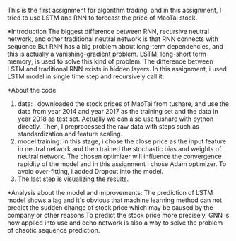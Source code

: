 This is the first assignment for algorithm trading, and in this assignment, I tried to use LSTM and RNN to forecast the price of MaoTai stock.

*Introduction
The biggest difference between RNN, recursive neutral network, and other traditional neutral network is that RNN connects with sequence.But RNN has a big problem about long-term dependencies, and this is actually a vanishing-gradient problem. LSTM, long-short term memory, is used to solve this kind of problem.  The difference between LSTM and traditional RNN exists in hidden layers.
In this assignment, i used LSTM model in single time step and recursively call it.

*About the code
1. data: i downloaded the stock prices of MaoTai from tushare, and use the data from year 2014 and year 2017 as the training set  and the data in year 2018 as test set. Actually we can also use tushare with python directly. Then, I preprocessed the raw data with steps such as standardization and 
feature scaling.
2. model training: in this stage, i chose the close price as the input feature in neutral network and then trained the stochastic bias and weights of neutral network. The chosen optimizer will influence the convergence rapidity of the model and in this assignment i chose Adam optimizer. To avoid over-fitting, i added Dropout into the model.
3. The last step is visualizing the results.

*Analysis about the model and improvements:
The prediction of LSTM model shows a lag and it's obvious that machine learning method can not predict the sudden change of stock price which may be caused by the company or other reasons.To predict the stock price more precisely, GNN is now applied into use and echo network is also a way to solve the  problem of chaotic sequence prediction.
